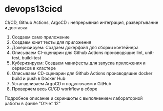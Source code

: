 # devops13cicd
CI/CD, Github Actions, ArgoCD : непрерывная интеграция,
 развертывание и доставка

 1. Создаем само приложение
 2. Создаем юнит тесты для приложения
 3. Докеризируем: Создаем докерфайл для сборки контейнера
 4. Описываем CI-сценарии для Github Actions производящие lint, unit-test, build-test
 5. Куберизируем: Создаем манифесты для запуска приложения и сервисов в кластере
 6. Описываем CD-сценарии для Github Actions производящие docker build и push в Docker Hub
 7. Устанавливаем ArgoCD и подключаем к GitHub
 8. Проверяем весь CI/CD workflow в сборе

Подробное описание и скриншоты с выполнением лабораторной работы в файле "Отчет 12"
